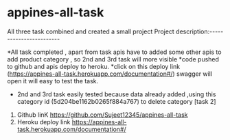 # appines-all-task
All three task combined and created a small project
Project description:------------------------
  
 *All task completed , apart from task apis have to added some other apis to add product category , so 2nd and 3rd task will more visible
 *code pushed to github and apis deploy to heroku.
 *click on this deploy link (https://appines-all-task.herokuapp.com/documentation#/) swagger will open it will easy to test the task.
 * 2nd and 3rd task easily tested because data already added ,using this category id (5d204be1162b0265f884a767) to delete category [task 2]
1. Github linK
   https://github.com/Sujeet12345/appines-all-task
2. Heroku deploy link 
   https://appines-all-task.herokuapp.com/documentation#/

